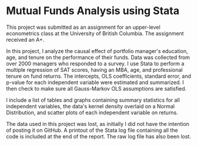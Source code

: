 # Mutual Funds Analysis using Stata

This project was submitted as an assignment for an upper-level econometrics class at the University of British Columbia. The assignment received an A+.

In this project, I analyze the causal effect of portfolio manager's education, age, and tenure on the performance of their funds. Data was collected from over 2000 managers who responded to a survey. I use Stata to perform a multiple regression of SAT scores, having an MBA, age, and professional tenure on fund returns. The intercepts, OLS coefficients, standard error, and p-value for each independent variable were estimated and summarized. I then check to make sure all Gauss-Markov OLS assumptions are satisfied. 

I include a list of tables and graphs containing summary statistics for all independent variables, the data's kernel density overlaid on a Normal Distribution, and scatter plots of each independent variable on returns. 


The data used in this project was lost, as initially I did not have the intention of posting it on GitHub. A printout of the Stata log file containing all the code is included at the end of the report. The raw log file has also been lost.  
